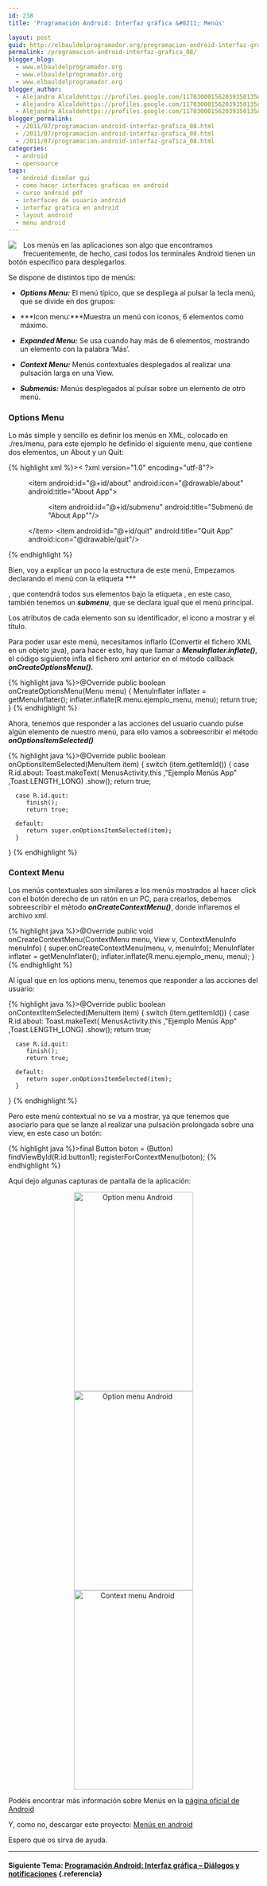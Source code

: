 ```yaml
---
id: 238
title: 'Programación Android: Interfaz gráfica &#8211; Menús'

layout: post
guid: http://elbauldelprogramador.org/programacion-android-interfaz-grafica-menus/
permalink: /programacion-android-interfaz-grafica_08/
blogger_blog:
  - www.elbauldelprogramador.org
  - www.elbauldelprogramador.org
  - www.elbauldelprogramador.org
blogger_author:
  - Alejandro Alcaldehttps://profiles.google.com/117030001562039350135noreply@blogger.com
  - Alejandro Alcaldehttps://profiles.google.com/117030001562039350135noreply@blogger.com
  - Alejandro Alcaldehttps://profiles.google.com/117030001562039350135noreply@blogger.com
blogger_permalink:
  - /2011/07/programacion-android-interfaz-grafica_08.html
  - /2011/07/programacion-android-interfaz-grafica_08.html
  - /2011/07/programacion-android-interfaz-grafica_08.html
categories:
  - android
  - opensource
tags:
  - android diseñar gui
  - como hacer interfaces graficas en android
  - curso android pdf
  - interfaces de usuario android
  - interfaz grafica en android
  - layout android
  - menu android
---
```

<img border="0" src="http://elbauldelprogramador.com/content/uploads/2013/07/iconoAndroid.png" style="clear:left; float:left;margin-right:1em; margin-bottom:1em" />

Los menús en las aplicaciones son algo que encontramos frecuentemente, de hecho, casi todos los terminales Android tienen un botón específico para desplegarlos.

Se dispone de distintos tipo de menús:


<!--more-->

  * ***Options Menu:*** El menú típico, que se despliega al pulsar la tecla menú, que se divide en dos grupos:

  * ***Icon menu:***Muestra un menú con iconos, 6 elementos como máximo.
  * ***Expanded Menu:*** Se usa cuando hay más de 6 elementos, mostrando un elemento con la palabra &#8216;Más&#8217;.

  * ***Context Menu:*** Menús contextuales desplegados al realizar una pulsación larga en una View.
  * ***Submenús:*** Menús desplegados al pulsar sobre un elemento de otro menú.
### Options Menu

Lo más simple y sencillo es definir los menús en XML, colocado en ./res/menu, para este ejemplo he definido el siguiente menu, que contiene dos elementos, un About y un Quit:

{% highlight xml %}>&lt; ?xml version="1.0" encoding="utf-8"?>


<menu xmlns:android="http://schemas.android.com/apk/res/android">
  &lt;item android:id="@+id/about"
          android:icon="@drawable/about"
          android:title="About App">


  <menu xmlns:android="http://schemas.android.com/apk/res/android">
    &lt;item android:id="@+id/submenu"
                    android:title="Submenú de &quot;About App&quot;"/>

  </menu>
      &lt;/item>
      &lt;item android:id="@+id/quit"
          android:title="Quit App"
          android:icon="@drawable/quit"/>

</menu>
{% endhighlight %}

Bien, voy a explicar un poco la estructura de este menú, Empezamos declarando el menú con la etiqueta ***  


<menu>
</menu>

</b></i>, que contendrá todos sus elementos bajo la etiqueta ***<item></item>***, en este caso, también tenemos un ***submenu***, que se declara igual que el menú principal.

Los atributos de cada elemento son su identificador, el icono a mostrar y el título.

Para poder usar este menú, necesitamos inflarlo (Convertir el fichero XML en un objeto java), para hacer esto, hay que llamar a ***MenuInflater.inflate()***, el código siguiente infla el fichero xml anterior en el método callback ***onCreateOptionsMenu().***

{% highlight java %}>@Override
   public boolean onCreateOptionsMenu(Menu menu) {
       MenuInflater inflater = getMenuInflater();
       inflater.inflate(R.menu.ejemplo_menu, menu);
       return true;
   }
{% endhighlight %}

Ahora, tenemos que responder a las acciones del usuario cuando pulse algún elemento de nuestro menú, para ello vamos a sobreescribir el método ***onOptionsItemSelected()***

{% highlight java %}>@Override
   public boolean onOptionsItemSelected(MenuItem item) {
      switch (item.getItemId()) {
      case R.id.about:
         Toast.makeText(
               MenusActivity.this
              ,"Ejemplo Menús App"
              ,Toast.LENGTH_LONG)
              .show();
         return true;

      case R.id.quit:
         finish();
         return true;

      default:
         return super.onOptionsItemSelected(item);
      }
   }
{% endhighlight %}

### Context Menu

Los menús contextuales son similares a los menús mostrados al hacer click con el botón derecho de un ratón en un PC, para crearlos, debemos sobreescribir el método ***onCreateContextMenu()***, donde inflaremos el archivo xml.

{% highlight java %}>@Override
   public void onCreateContextMenu(ContextMenu menu, View v,
         ContextMenuInfo menuInfo) {
      super.onCreateContextMenu(menu, v, menuInfo);
      MenuInflater inflater = getMenuInflater();
      inflater.inflate(R.menu.ejemplo_menu, menu);
   }
{% endhighlight %}

Al igual que en los options menu, tenemos que responder a las acciones del usuario:

{% highlight java %}>@Override
   public boolean onContextItemSelected(MenuItem item) {
      switch (item.getItemId()) {
      case R.id.about:
         Toast.makeText(
               MenusActivity.this
              ,"Ejemplo Menús App"
              ,Toast.LENGTH_LONG)
              .show();
         return true;

      case R.id.quit:
         finish();
         return true;

      default:
         return super.onOptionsItemSelected(item);
      }
   }
{% endhighlight %}

Pero este menú contextual no se va a mostrar, ya que tenemos que asociarlo para que se lanze al realizar una pulsación prolongada sobre una view, en este caso un botón:

{% highlight java %}>final Button boton = (Button) findViewById(R.id.button1);
registerForContextMenu(boton);
{% endhighlight %}

Aquí dejo algunas capturas de pantalla de la aplicación:

<div class="separator" style="clear: both; text-align: center;">
  <a href="http://3.bp.blogspot.com/-JIhItNsspfQ/ThdvxHzhiLI/AAAAAAAAArI/n5vFz4sOjvA/s1600/optionmenu.png" imageanchor="1" style="margin-left:1em; margin-right:1em"><img alt="Option menu Android" title="Option Menu android" border="0" height="400" width="240" src="http://3.bp.blogspot.com/-JIhItNsspfQ/ThdvxHzhiLI/AAAAAAAAArI/n5vFz4sOjvA/s400/optionmenu.png" /></a>
</div>

<div class="separator" style="clear: both; text-align: center;">
  <a href="http://1.bp.blogspot.com/-bBsrepZGNdM/ThdvxuQJ0XI/AAAAAAAAArQ/vxr-eRx3mJM/s1600/optionmenu-about.png" imageanchor="1" style="margin-left:1em; margin-right:1em"><img border="0" height="400" width="240" alt="Option menu Android" title="Option menu Android"src="http://1.bp.blogspot.com/-bBsrepZGNdM/ThdvxuQJ0XI/AAAAAAAAArQ/vxr-eRx3mJM/s400/optionmenu-about.png" /></a>
</div>

<div class="separator" style="clear: both; text-align: center;">
  <a href="http://2.bp.blogspot.com/-wiia8Yo7Ass/Thdvx_KduPI/AAAAAAAAArY/wVFBRmQeX68/s1600/contextMenu.png" imageanchor="1" style="margin-left:1em; margin-right:1em"><img border="0" title="Context menu Android" alt="Context menu Android" height="400" width="240" src="http://2.bp.blogspot.com/-wiia8Yo7Ass/Thdvx_KduPI/AAAAAAAAArY/wVFBRmQeX68/s400/contextMenu.png" /></a>
</div>

Podéis encontrar más información sobre Menús en la [página oficial de Android][1]

Y, como no, descargar este proyecto: [Menús en android][2]

Espero que os sirva de ayuda.

* * *

#### Siguiente Tema: [Programación Android: Interfaz gráfica &#8211; Diálogos y notificaciones][3] {.referencia}

 [1]: http://developer.android.com/guide/topics/ui/menus.html
 [2]: http://devgui-android-es.netii.net/descargar.php?archivo=menus.zip&sub=android
 [3]: /programacion-android-interfaz-grafica_11/
